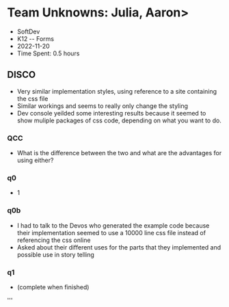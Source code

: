 # Team Unknowns: Julia, Aaron>
- SoftDev
- K12 -- Forms
- 2022-11-20
- Time Spent: 0.5 hours

## DISCO
- Very similar implementation styles, using reference to a site containing the css file
- Similar workings and seems to really only change the styling
- Dev console yeilded some interesting results because it seemed to show muliple packages of css code, depending on what you want to do.

### QCC
- What is the difference between the two and what are the advantages for using either?

### q0
- 1

### q0b
- I had to talk to the Devos who generated the example code because their implementation seemed to use a 10000 line css file instead of referencing the css online
- Asked about their different uses for the parts that they implemented and possible use in story telling

### q1
- (complete when finished)

'''
